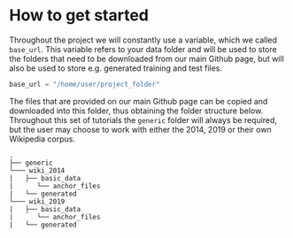 # How to get started

Throughout the project we will constantly use a variable, which we called `base_url`. This variable refers to your data
folder and will be used to store the folders that need to be downloaded from our main Github page, but will also be used to 
store e.g. generated training and test files.

```python
base_url = "/home/user/project_folder"
```

The files that are provided on our main Github page can be copied and downloaded into this folder, thus obtaining
the folder structure below. Throughout this set of tutorials the `generic` folder will always be required, but the user
may choose to work with either the 2014, 2019 or their own Wikipedia corpus.

```
.
├── generic
└─── wiki_2014
|   ├── basic_data
|      └── anchor_files
|   └── generated
└─── wiki_2019
|   ├── basic_data
|      └── anchor_files
|   └── generated
```
